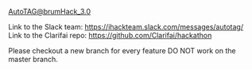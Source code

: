 AutoTAG@brumHack_3.0

Link to the Slack team: https://ihackteam.slack.com/messages/autotag/  
Link to the Clarifai repo: https://github.com/Clarifai/hackathon

Please checkout a new branch for every feature DO NOT  work on the master branch.
